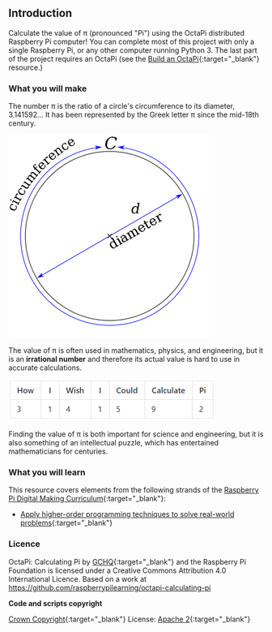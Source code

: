 ## Introduction

Calculate the value of π (pronounced "Pi") using the OctaPi distributed Raspberry Pi computer! You can complete most of this project with only a single Raspberry Pi, or any other computer running Python 3. The last part of the project requires an OctaPi (see the [Build an OctaPi](https://projects.raspberrypi.org/en/projects/rpi-python-build-an-octapi){:target="_blank"} resource.)

### What you will make

The number π is the ratio of a circle's circumference to its diameter, 3.141592... It has been represented by the Greek letter π since the mid-18th century.

![π is the ratio of a circle’s circumference to its diameter](images/circle_diameter_radius.png)

The value of π is often used in mathematics, physics, and engineering, but it is an **irrational number** and therefore its actual value is hard to use in accurate calculations.

![Calculating Pi table](images/calculating-pi-table.png)

Finding the value of π is both important for science and engineering, but it is also something of an intellectual puzzle, which has entertained mathematicians for centuries.

### What you will learn
This resource covers elements from the following strands of the [Raspberry Pi Digital Making Curriculum](http://rpf.io/curriculum){:target="_blank"}:

+ [Apply higher-order programming techniques to solve real-world problems](https://curriculum.raspberrypi.org/programming/maker/){:target="_blank"}

### Licence

OctaPi: Calculating Pi by [GCHQ](https://www.gchq.gov.uk/){:target="_blank"} and the Raspberry Pi Foundation is licensed under a Creative Commons Attribution 4.0 International Licence.
Based on a work at https://github.com/raspberrypilearning/octapi-calculating-pi

**Code and scripts copyright**

[Crown Copyright](https://www.nationalarchives.gov.uk/information-management/re-using-public-sector-information/uk-government-licensing-framework/crown-copyright/){:target="_blank"}
License: [Apache 2](https://www.apache.org/licenses/LICENSE-2.0){:target="_blank"}
